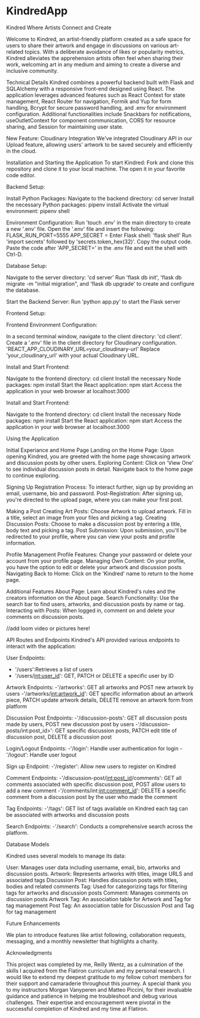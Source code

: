 # KindredApp
Kindred
Where Artists Connect and Create

Welcome to Kindred, an artist-friendly platform created as a safe space for users to share their artwork and engage in discussions on various art-related topics. With a deliberate avoidance of likes or popularity metrics, Kindred alleviates the apprehension artists often feel when sharing their work, welcoming art in any medium and aiming to create a diverse and inclusive community.

Technical Details
Kindred combines a powerful backend built with Flask and SQLAlchemy with a responsive front-end designed using React. The application leverages advanced features such as React Context for state management, React Router for navigation, Formik and Yup for form handling, Bcrypt for secure password handling, and .env for environment configuration. Additional functionalities include Snackbars for notifications, useOutletContext for component communication, CORS for resource sharing, and Session for maintaining user state.

New Feature: Cloudinary Integration
We've integrated Cloudinary API in our Upload feature, allowing users' artwork to be saved securely and efficiently in the cloud.


Installation and Starting the Application
To start Kindred:
Fork and clone this repository and clone it to your local machine. The open it in your favorite code editor. 

Backend Setup:

Install Python Packages:
Navigate to the backend directory: cd server
Install the necessary Python packages: pipenv install
Activate the virtual environment: pipenv shell

Environment Configuration:
 Run 'touch .env' in the main directory to create a new '.env' file.
 Open the '.env' file and insert the following: 
   FLASK_RUN_PORT=5555
   APP_SECRET =
Enter Flask shell: 'flask shell'
Run 'import secrets' followed by 'secrets.token_hex(32)'. Copy the output code.
Paste the code after 'APP_SECRET=' in the .env file and exit the shell with Ctrl-D.

Database Setup:

Navigate to the server directory: 'cd server'
Run 'flask db init', 'flask db migrate -m "initial migration", and 'flask db upgrade' to create and configure the database.

Start the Backend Server:
Run 'python app.py' to start the Flask server

Frontend Setup:

Frontend Environment Configuration:

In a second terminal window, navigate to the client directory: 'cd client'.
Create a '.env' file in the client directory for Cloudinary configuration.
    'REACT_APP_CLOUDINARY_URL=your_cloudinary-url'
 Replace 'your_cloudinary_url' with your actual Cloudinary URL.
 
Install and Start Frontend:

Navigate to the frontend directory: cd client
Install the necessary Node packages: npm install
Start the React application: npm start
Access the application in your web browser at localhost:3000


Install and Start Frontend:

Navigate to the frontend directory: cd client
Install the necessary Node packages: npm install
Start the React application: npm start
Access the application in your web browser at localhost:3000

Using the Application

Initial Experiance and Home Page
  Landing on the Home Page: Upon opening Kindred, you are greeted with the home page showcasing artwork and discussion posts by other users.
  Exploring Content: Click on 'View One' to see individual discussion posts in detail. Navigate back to the home page to continue exploring.
  
Signing Up
  Registration Process: To interact further, sign up by providing an email, username, bio and password.
  Post-Registration: After signing up, you're directed to the upload page, where you can make your first post.
  
Making a Post
  Creating Art Posts: Choose Artwork to upload artwork. Fill in a title, select an image from your files and picking a tag.
  Creating Discussion Posts: Choose to make a discussion post by entering a title, body text and picking a tag.
  Post Submission: Upon submission, you'll be redirected to your profile, where you can view your posts and profile information.
  
Profile Management
  Profile Features: Change your password or delete your account from your profile page.
  Managing Own Content: On your profile, you have the option to edit or delete your artwork and discussion posts
  Navigating Back to Home: Click on the 'Kindred' name to return to the home page.
  
Additional Features
  About Page: Learn about Kindred's rules and the creators information on the About page.
  Search Functionality: Use the search bar to find users, artworks, and discussion posts by name or tag.
  Interacting with Posts: When logged in, comment on and delete your comments on discussion posts. 

//add loom video or pictures here!

API Routes and Endpoints
Kindred's API provided various endpoints to interact with the application:

  User Endpoints:
  - '/users':Retrieves a list of users
  - '/users/<int:user_id>': GET, PATCH or DELETE a specific user by ID
    
 Artwork Endpoints:
  -'/artworks': GET all artworks and POST new artwork by users
  -'/artworks/<int:artwork_id>': GET specific information about an artwork piece, PATCH update artwork details, DELETE remove an artwork form from platform

 Discussion Post Endpoints:
   -'/discussion-posts': GET all discussion posts made by users, POST new discussion post by users
   -'/discussion-posts/int:post_id>': GET specific discussion posts, PATCH edit title of discussion post, DELETE a discussion post
   
 Login/Logout Endpoints:
   -'/login': Handle user authentication for login
   -'/logout': Handle user logout
   
 Sign up Endpoint:
   -'/register': Allow new users to register on Kindred
   
 Comment Endpoints:
   -'/discussion-post/<int:post_id>/comments': GET all comments associated with specific discussion post, POST allow users to add a new comment 
   -'/comments/int:<int:comment_id>': DELETE a specific comment from a discussion post by the user who made the comment
   
 Tag Endpoints:
   -'/tags': GET list of tags available on Kindred each tag can be associated with artworks and discussion posts
   
 Search Endpoints:
   -'/search': Conducts a comprehensive search across the platform.
 
Database Models

  Kindred uses several models to manage its data:
  
  User: Manages user data including username, email, bio, artworks and discussion posts.
  Artwork: Represents artworks with titles, image URLS and associated tags
  Discussion Post: Handles discussion posts with titles, bodies and related comments
  Tag: Used for categorizing tags for filtering tags for artworks and discussion posts
  Comment: Manages comments on discussion posts
  Artwork Tag: An association table for Artwork and Tag for tag management
  Post Tag: An association table for Discussion Post and Tag for tag management

Future Enhancements

  We plan to introduce features like artist following, collaboration requests, messaging, and a monthly newsletter that highlights a charity.

Acknowledgments 

  This project was completed by me, Reilly Wentz, as a culmination of the skills I acquired from the Flatiron curriculum and my personal research. 
I would like to extend my deepest gratitude to my fellow cohort members for their support and camaraderie throughout this journey. A special thank you to my instructors Morgan Vanyperen and Matteo Piccini, for their invaluable guidance and patience in helping me troubleshoot and debug various challenges. Their expertise and encouragement were pivotal in the successful completion of Kindred and my time at Flatiron. 
